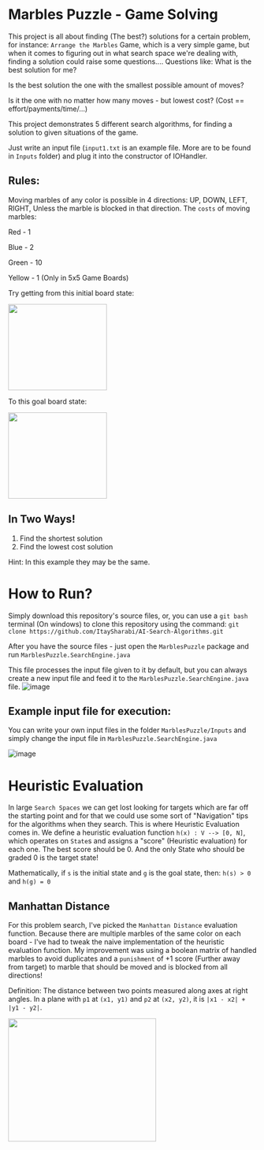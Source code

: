 # Marbles Puzzle - Game Solving
This project is all about finding (The best?) solutions for
a certain problem, for instance: `Arrange the Marbles` Game,
which is a very simple game, but when it comes to figuring out
in what search space we're dealing with, finding a solution could raise some questions....
Questions like:
What is the best solution for me?

Is the best solution the one with the smallest possible amount of moves?

Is it the one with no matter how many moves - but lowest cost? (Cost == effort/payments/time/...)

This project demonstrates 5 different search algorithms, for finding a solution to given
situations of the game.

Just write an input file (`input1.txt` is an example file. More
are to be found in `Inputs` folder) and plug it into the constructor
of IOHandler.
## Rules:
Moving marbles of any color is possible in 4 directions: UP, DOWN, LEFT, RIGHT,
Unless the marble is blocked in that direction.
The `costs` of moving marbles:

Red - 1

Blue - 2

Green - 10

Yellow - 1 (Only in 5x5 Game Boards)

Try getting from this initial board state:

<img src="https://user-images.githubusercontent.com/63110245/170682891-17fc3b36-16ae-4e4c-88b3-352cbf9d0931.png" width="200" height="175">

To this goal board state:

<img src="https://user-images.githubusercontent.com/63110245/170682978-3db1a590-03f7-4399-9224-7abf0b030153.png" width="200" height="175">

## In Two Ways!
1) Find the shortest solution
2) Find the lowest cost solution

Hint: In this example they may be the same.

# How to Run?

Simply download this repository's source files,
or,
you can use a `git bash` terminal (On windows) to clone this repository using the command:
`git clone https://github.com/ItaySharabi/AI-Search-Algorithms.git`

After you have the source files - just open the `MarblesPuzzle` package
and run `MarblesPuzzle.SearchEngine.java`

This file processes the input file given to it by default, 
but you can always create a new input file and feed it to the `MarblesPuzzle.SearchEngine.java` file.
![image](https://user-images.githubusercontent.com/63110245/170684815-542fb58b-4ee8-4ffd-a2cf-5f59a1899079.png)

## Example input file for execution:
You can write your own input files in the folder `MarblesPuzzle/Inputs`
and simply change the input file in `MarblesPuzzle.SearchEngine.java`

![image](https://user-images.githubusercontent.com/63110245/170685225-03f7bf4e-71c2-406c-a217-f032546fd713.png)



# Heuristic Evaluation
In large `Search Spaces` we can get lost looking for targets which are far off the starting point
and for that we could use some sort of "Navigation" tips for the algorithms when they search.
This is where Heuristic Evaluation comes in.
We define a heuristic evaluation function `h(x) : V --> [0, N]`, which operates
on `State`s and assigns a "score" (Heuristic evaluation) for each one.
The best score should be 0.
And the only State who should be graded 0 is the target state!

Mathematically, if `s` is the initial state and `g` is the goal state,
then: `h(s) > 0` and `h(g) = 0`

## Manhattan Distance
For this problem search, I've picked the `Manhattan Distance` evaluation function.
Because there are multiple marbles of the same color on each board - 
I've had to tweak the naive implementation of the heuristic evaluation function.
My improvement was using a boolean matrix of handled marbles to avoid duplicates
and a `punishment` of +1 score (Further away from target) to marble that should be moved and 
is blocked from all directions!

Definition:
The distance between two points measured along axes at right angles.
In a plane with `p1` at `(x1, y1)` and `p2` at `(x2, y2)`, it is `|x1 - x2| + |y1 - y2|`.


<img src="https://d2mk45aasx86xg.cloudfront.net/image5_11zon_7723f44a19.webp" width="300" height="250">
